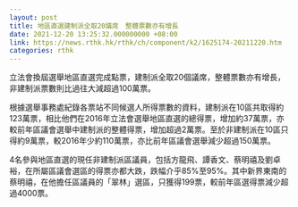```yaml
---
layout: post
title: 地區直選建制派全取20議席　整體票數亦有增長
date: 2021-12-20 13:25:32.000000000 +08:00
link: https://news.rthk.hk/rthk/ch/component/k2/1625174-20211220.htm
categories: rthk
---
```


立法會換屆選舉地區直選完成點票，建制派全取20個議席，整體票數亦有增長，非建制派票數則比過往大減超過100萬票。

根據選舉事務處紀錄各票站不同候選人所得票數的資料，建制派在10區共取得約123萬票，相比他們在2016年立法會選舉地區直選的總得票，增加約37萬票，亦較前年區議會選舉中建制派的整體得票，增加超過2萬票。至於非建制派在10區只得約9萬票，較2016年少約110萬票，亦比前年區議會選舉減少超過150萬票。

4名參與地區直選的現任非建制派區議員，包括方龍飛、譚香文、蔡明禧及劉卓裕，在所屬區議會選區的得票亦都大跌，跌幅介乎85%至95%。其中新界東南的蔡明禧，在他擔任區議員的「翠林」選區，只獲得199票，較前年區選得票減少超過4000票。
